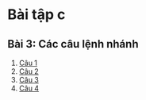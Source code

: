 # Bài tập c 
## Bài 3: Các câu lệnh nhánh
1. [Câu 1](jdoodle.com/ia/B65)
2. [Câu 2](jdoodle.com/ia/B66)
3. [Câu 3](jdoodle.com/ia/B67)
4. [Câu 4](jdoodle.com/ia/B68)
